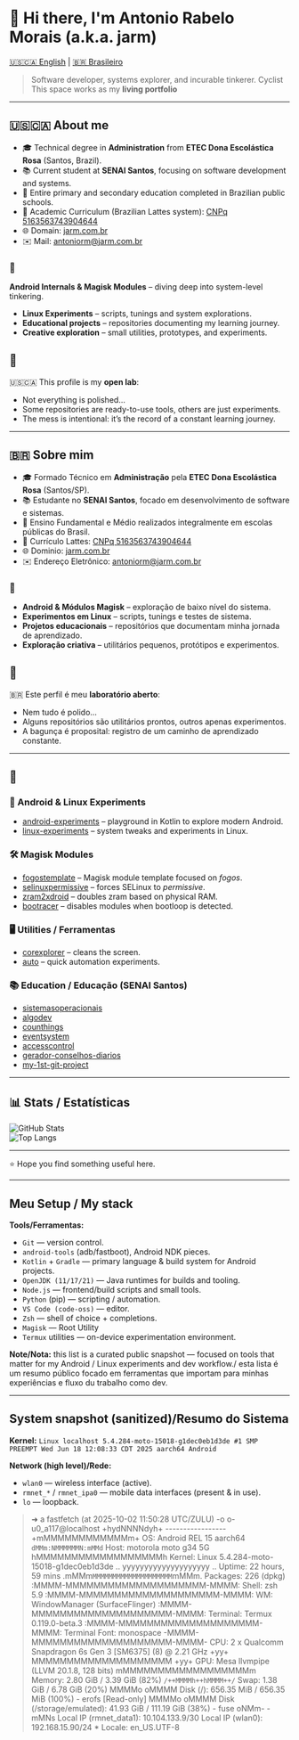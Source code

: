 <!DocType README.md>
<!--
**antoniorabelomorais/antoniorabelomorais** is a ✨ _special_ ✨ repository because its `README.md` (this file) appears on your GitHub profile.

Here are some ideas to get you started:

- 🔭 I’m currently working on ...
- 🌱 I’m currently learning ...
- 👯 I’m looking to collaborate on ...
- 🤔 I’m looking for help with ...
- 💬 Ask me about ...
- 📫 How to reach me: ...
- 😄 Pronouns: ...
- ⚡ Fun fact: ...
-->

# 👋 Hi there, I'm Antonio Rabelo Morais (a.k.a. jarm)

[🇺🇸🇨🇦 English](#-about-me) | [🇧🇷 Brasileiro](#-sobre-mim)

> Software developer, systems explorer, and incurable tinkerer.
> Cyclist
> This space works as my **living portfolio**
---
## 🇺🇸🇨🇦 About me
- 🎓 Technical degree in **Administration** from **ETEC Dona Escolástica Rosa** (Santos, Brazil).  
- 📚 Current student at **SENAI Santos**, focusing on software development and systems.  
- 🏫 Entire primary and secondary education completed in Brazilian public schools.  
- 🔬 Academic Curriculum (Brazilian Lattes system): [CNPq 5163563743904644](http://lattes.cnpq.br/5163563743904644)  
- 🌐 Domain: [jarm.com.br](http://jarm.com.br)  
- ✉️ Mail: antoniorm@jarm.com.br  

### 🚀
**Android Internals & Magisk Modules** – diving deep into system-level tinkering.  
- **Linux Experiments** – scripts, tunings and system explorations.  
- **Educational projects** – repositories documenting my learning journey.  
- **Creative exploration** – small utilities, prototypes, and experiments.  


## 🧭

🇺🇸🇨🇦 This profile is my **open lab**:  
- Not everything is polished...
- Some repositories are ready-to-use tools, others are just experiments.  
- The mess is intentional: it’s the record of a constant learning journey.  

---

## 🇧🇷 Sobre mim
- 🎓 Formado Técnico em **Administração** pela **ETEC Dona Escolástica Rosa** (Santos/SP).  
- 📚 Estudante no **SENAI Santos**, focado em desenvolvimento de software e sistemas.  
- 🏫 Ensino Fundamental e Médio realizados integralmente em escolas públicas do Brasil.  
- 🔬 Currículo Lattes: [CNPq 5163563743904644](http://lattes.cnpq.br/5163563743904644)  
- 🌐 Dominio: [jarm.com.br](http://jarm.com.br)  
- ✉️ Endereço Eletrônico: antoniorm@jarm.com.br  

### 🚀
- **Android & Módulos Magisk** – exploração de baixo nível do sistema.  
- **Experimentos em Linux** – scripts, tunings e testes de sistema.  
- **Projetos educacionais** – repositórios que documentam minha jornada de aprendizado.  
- **Exploração criativa** – utilitários pequenos, protótipos e experimentos.  

## 🧭

🇧🇷 Este perfil é meu **laboratório aberto**:  
- Nem tudo é polido...
- Alguns repositórios são utilitários prontos, outros apenas experimentos.  
- A bagunça é proposital: registro de um caminho de aprendizado constante.  

---

## 📂

### 🔧 Android & Linux Experiments
- [android-experiments](https://github.com/antoniorabelomorais/android-experiments) – playground in Kotlin to explore modern Android.  
- [linux-experiments](https://github.com/antoniorabelomorais/linux-experiments) – system tweaks and experiments in Linux.  

### 🛠️ Magisk Modules
- [fogostemplate](https://github.com/antoniorabelomorais/fogostemplate) – Magisk module template focused on *fogos*.  
- [selinuxpermissive](https://github.com/antoniorabelomorais/selinuxpermissive) – forces SELinux to *permissive*.  
- [zram2xdroid](https://github.com/antoniorabelomorais/zram2xdroid) – doubles zram based on physical RAM.  
- [bootracer](https://github.com/antoniorabelomorais/bootracer) – disables modules when bootloop is detected.  

### 🖥️ Utilities / Ferramentas
- [corexplorer](https://github.com/antoniorabelomorais/corexplorer) – cleans the screen.
- [auto](https://github.com/antoniorabelomorais/auto) – quick automation experiments.  

### 📚 Education / Educação (SENAI Santos)
- [sistemasoperacionais](https://github.com/antoniorabelomorais/sistemasoperacionais)  
- [algodev](https://github.com/antoniorabelomorais/algodev)  
- [counthings](https://github.com/antoniorabelomorais/counthings)  
- [eventsystem](https://github.com/antoniorabelomorais/eventsystem)  
- [accesscontrol](https://github.com/antoniorabelomorais/accesscontrol)  
- [gerador-conselhos-diarios](https://github.com/antoniorabelomorais/gerador-conselhos-diarios)  
- [my-1st-git-project](https://github.com/antoniorabelomorais/my-1st-git-project)  

---

## 📊 Stats / Estatísticas
![GitHub Stats](https://github-readme-stats.vercel.app/api?username=antoniorabelomorais&show_icons=true&theme=radical)  
![Top Langs](https://github-readme-stats.vercel.app/api/top-langs/?username=antoniorabelomorais&layout=compact&theme=radical)  

---

⭐ Hope you find something useful here.

---

## Meu Setup / My stack

**Tools/Ferramentas:**
- `Git` — version control.  
- `android-tools` (adb/fastboot), Android NDK pieces.  
- `Kotlin` + `Gradle` — primary language & build system for Android projects.  
- `OpenJDK (11/17/21)` — Java runtimes for builds and tooling.  
- `Node.js` — frontend/build scripts and small tools.  
- `Python` (pip) — scripting / automation.  
- `VS Code (code-oss)` — editor.  
- `Zsh` — shell of choice + completions.  
- `Magisk` — Root Utility
- `Termux` utilities — on-device experimentation environment.

**Note/Nota:** this list is a curated public snapshot — focused on tools that matter for my Android / Linux experiments and dev workflow./
esta lista é um resumo público focado em ferramentas que importam para minhas experiências e fluxo du trabalho como dev.

---

## System snapshot (sanitized)/Resumo do Sistema

**Kernel:** `Linux localhost 5.4.284-moto-15018-g1dec0eb1d3de #1 SMP PREEMPT Wed Jun 18 12:08:33 CDT 2025 aarch64 Android`

**Network (high level)/Rede:**
- `wlan0` — wireless interface (active).  
- `rmnet_*` / `rmnet_ipa0` — mobile data interfaces (present & in use).  
- `lo` — loopback.
> ➜  a fastfetch (at 2025-10-02 11:50:28 UTC/ZULU)
         -o          o-             u0_a117@localhost
          +hydNNNNdyh+              -----------------
        +mMMMMMMMMMMMMm+            OS: Android REL 15 aarch64
      `dMMm:NMMMMMMN:mMMd`          Host: motorola moto g34 5G
      hMMMMMMMMMMMMMMMMMMh          Kernel: Linux 5.4.284-moto-15018-g1dec0eb1d3de
  ..  yyyyyyyyyyyyyyyyyyyy  ..      Uptime: 22 hours, 59 mins
.mMMm`MMMMMMMMMMMMMMMMMMMM`mMMm.    Packages: 226 (dpkg)
:MMMM-MMMMMMMMMMMMMMMMMMMM-MMMM:    Shell: zsh 5.9
:MMMM-MMMMMMMMMMMMMMMMMMMM-MMMM:    WM: WindowManager (SurfaceFlinger)
:MMMM-MMMMMMMMMMMMMMMMMMMM-MMMM:    Terminal: Termux 0.119.0-beta.3
:MMMM-MMMMMMMMMMMMMMMMMMMM-MMMM:    Terminal Font: monospace
-MMMM-MMMMMMMMMMMMMMMMMMMM-MMMM-    CPU: 2 x Qualcomm Snapdragon 6s Gen 3 [SM6375] (8) @ 2.21 GHz
 +yy+ MMMMMMMMMMMMMMMMMMMM +yy+     GPU: Mesa llvmpipe (LLVM 20.1.8, 128 bits)
      mMMMMMMMMMMMMMMMMMMm          Memory: 2.80 GiB / 3.39 GiB (82%)
      `/++MMMMh++hMMMM++/`          Swap: 1.38 GiB / 6.78 GiB (20%)
          MMMMo  oMMMM              Disk (/): 656.35 MiB / 656.35 MiB (100%) - erofs [Read-only]
          MMMMo  oMMMM              Disk (/storage/emulated): 41.93 GiB / 111.19 GiB (38%) - fuse
          oNMm-  -mMNs              Local IP (rmnet_data1): 10.104.133.9/30
                                    Local IP (wlan0): 192.168.15.90/24 *
                                    Locale: en_US.UTF-8


